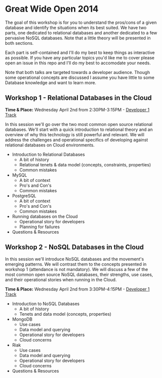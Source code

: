 Great Wide Open 2014
=================

The goal of this workshop is for you to understand the pros/cons of a given database and identify the situations when its best suited. We have two parts, one dedicated to relational databases and another dedicated to a few pervasive NoSQL databases. Note that a little theory will be presented in both sections.

Each part is self-contained and I'll do my best to keep things as interactive as possible. If you have any particular topics you'd like me to cover please open an issue in this repo and I'll do my best to accomodate your needs.

Note that both talks are targeted towards a developer audience. Though some operational concepts are discussed I assume you have little to some Database knowledge and want to learn more.


Workshop 1 - Relational Databases in the Cloud
------------------
**Time & Place:** Wednesday April 2nd from 2:30PM-3:15PM - [Developer 1 Track](http://greatwideopen.org/schedule.php)

In this session we'll go over the two most common open source relational databases. We'll start with a quick introduction to relational theory and an overview of why this technology is still powerful and relevant.
We will address the challenges and operational specifics of developing against relational databases on Cloud environments.

* Introduction to Relational Databases
  * A bit of history
  * Relational tenets & data model (concepts, constraints, properties)
  * Common mistakes
* MySQL
  * A bit of context
  * Pro's and Con's
  * Common mistakes
* PostgreSQL
  * A bit of context
  * Pro's and Con's
  * Common mistakes
* Running databases on the Cloud
  * Operational story for developers
  * Planning for failures
* Questions & Resources



Workshop 2 - NoSQL Databases in the Cloud
--------------------------

In this session we'll introduce NoSQL databases and the movement's emerging patterns. We will contrast them to the concepts presented in workshop 1 (attendance is not mandatory).
We will discuss a few of the most common open source NoSQL databases, their strengths, use cases, and their operational stories when running in the Cloud.

**Time & Place:** Wednesday April 2nd from 3:30PM-4:15PM - [Developer 1 Track](http://greatwideopen.org/schedule.php)

* Introduction to NoSQL Databases
  * A bit of history
  * Tenets and data model (concepts, properties)
* MongoDB
  * Use cases
  * Data model and querying
  * Operational story for developers
  * Cloud concerns
* Riak
  * Use cases
  * Data model and querying
  * Operational story for developers
  * Cloud concerns
* Questions & Resources
